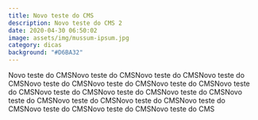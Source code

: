 ```yaml
---
title: Novo teste do CMS
description: Novo teste do CMS 2
date: 2020-04-30 06:50:02
image: assets/img/mussum-ipsum.jpg
category: dicas
background: "#D6BA32"
---
```

Novo teste do CMSNovo teste do CMSNovo teste do CMSNovo teste do CMSNovo teste do CMSNovo teste do CMSNovo teste do CMSNovo teste do CMSNovo teste do CMSNovo teste do CMSNovo teste do CMSNovo teste do CMSNovo teste do CMSNovo teste do CMSNovo teste do CMSNovo teste do CMSNovo teste do CMSNovo teste do CMS